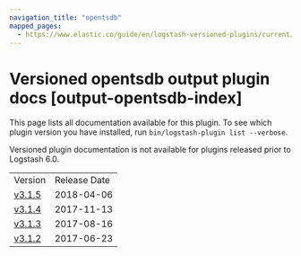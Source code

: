 ```yaml
---
navigation_title: "opentsdb"
mapped_pages:
  - https://www.elastic.co/guide/en/logstash-versioned-plugins/current/output-opentsdb-index.html
---
```


# Versioned opentsdb output plugin docs [output-opentsdb-index]

This page lists all documentation available for this plugin. To see which plugin version you have installed, run `bin/logstash-plugin list --verbose`.

Versioned plugin documentation is not available for plugins released prior to Logstash 6.0.

| | |
| :- | :- |
| Version | Release Date |
| [v3.1.5](v3-1-5-plugins-outputs-opentsdb.md) | 2018-04-06 |
| [v3.1.4](v3-1-4-plugins-outputs-opentsdb.md) | 2017-11-13 |
| [v3.1.3](v3-1-3-plugins-outputs-opentsdb.md) | 2017-08-16 |
| [v3.1.2](v3-1-2-plugins-outputs-opentsdb.md) | 2017-06-23 |
